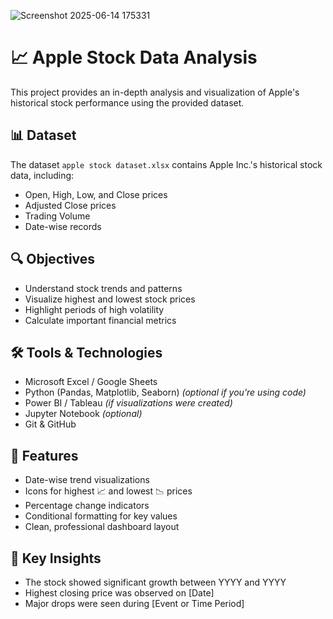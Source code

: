 ![Screenshot 2025-06-14 175331](https://github.com/user-attachments/assets/623fcc2c-2508-4c24-a768-dd9a07d0cf1d)

# 📈 Apple Stock Data Analysis

This project provides an in-depth analysis and visualization of Apple's historical stock performance using the provided dataset.

## 📊 Dataset

The dataset `apple stock dataset.xlsx` contains Apple Inc.'s historical stock data, including:
- Open, High, Low, and Close prices
- Adjusted Close prices
- Trading Volume
- Date-wise records

## 🔍 Objectives

- Understand stock trends and patterns
- Visualize highest and lowest stock prices
- Highlight periods of high volatility
- Calculate important financial metrics

## 🛠 Tools & Technologies

- Microsoft Excel / Google Sheets
- Python (Pandas, Matplotlib, Seaborn) *(optional if you're using code)*
- Power BI / Tableau *(if visualizations were created)*
- Jupyter Notebook *(optional)*
- Git & GitHub

## 📌 Features

- Date-wise trend visualizations
- Icons for highest 📈 and lowest 📉 prices
- Percentage change indicators
- Conditional formatting for key values
- Clean, professional dashboard layout


## 🧠 Key Insights

- The stock showed significant growth between YYYY and YYYY
- Highest closing price was observed on [Date]
- Major drops were seen during [Event or Time Period]



